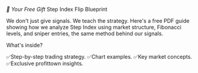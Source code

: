*🎁 Your Free Gift*
Step Index Flip Blueprint

We don\'t just give signals\. We teach the strategy\. Here\'s a free PDF guide showing how we analyze Step Index using market structure\, Fibonacci levels\, and sniper entries\, the same method behind our signals\.

What\'s inside?

✅Step\-by\-step trading strategy\.
✅Chart examples\.
✅Key market concepts\.
✅Exclusive profittown insights\.
